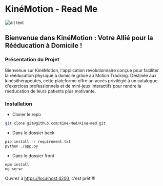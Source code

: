 # KinéMotion - Read Me
![alt text]([http://url/to/img.png](https://github.com/Kine-Med/Kine-med/blob/master/front/src/assets/Icon.png))

## Bienvenue dans KinéMotion : Votre Allié pour la Rééducation à Domicile !

### Présentation du Projet

Bienvenue sur KinéMotion, l'application révolutionnaire conçue pour faciliter la rééducation physique à domicile grâce au Motion Tracking. Destinée aux kinésithérapeutes, cette plateforme offre un accès privilégié à un catalogue d'exercices professionnels et de mini-jeux interactifs pour rendre la réeducation de leurs patients plus motivante.


### Installation

- Cloner le repo
```bash
git clone git@github.com:Kine-Med/Kine-med.git
```
- Dans le dossier back
```bash
pip install -r requirement.txt
python ./app.py
```

- Dans le dossier front
```bash
npm install
ng serve
```
Ouvrez à <https://localhost:4200>, c'est prêt !!!


